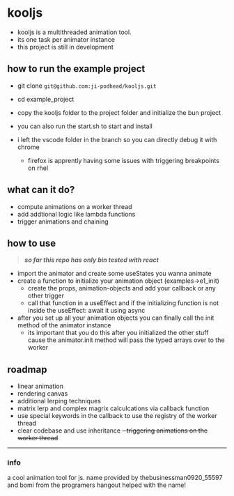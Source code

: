 # kooljs 
- kooljs is a multithreaded animation tool.
- its one task per animator instance
- this project is still in development 

## how to run the example project
- git clone `git@github.com:ji-podhead/kooljs.git`
- cd example_project
- copy the kooljs folder to the project folder and initialize the bun project
- you can also run the start.sh to start and install

- i left the vscode folder in the branch so you can directly debug it with chrome
  - firefox is apprently having some issues with triggering breakpoints on rhel

## what can it do?
- compute animations on a worker thread
- add addtional logic like lambda functions
- trigger animations and chaining

## how to use
> ***so far this repo has only bin tested with react***
- import the animator and create some useStates you wanna animate
- create a function to initialize your animation object (examples->e1_init)
  - create the props, animation-objects and add your callback or any other trigger
  - call that function in a useEffect and if the initializing function is not inside the useEffect: await it using async
- after you set up all your animation objects you can finally call the init method of the animator instance
  - its important that you do this after you initialized the other stuff cause the animator.init method will pass the typed arrays over to the worker 

## roadmap
- linear animation
- rendering canvas 
- additional lerping techniques
- matrix lerp and complex magrix calculcations via callback function
- use special keywords in the callback to use the registry of the worker thread 
- clear codebase and use inheritance
~~- triggering animations on the worker thread~~

---

### info
a cool animation tool for js. name provided by thebusinessman0920_55597 and bomi from the programers hangout helped with the name!